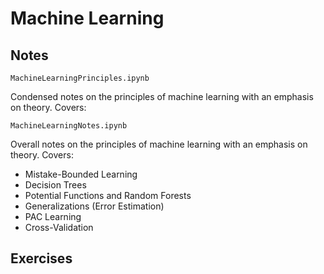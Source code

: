 
# Machine Learning

## Notes

`MachineLearningPrinciples.ipynb`

Condensed notes on the principles of machine learning with an emphasis on theory. Covers:

`MachineLearningNotes.ipynb`

Overall notes on the principles of machine learning with an emphasis on theory. Covers:
* Mistake-Bounded Learning
* Decision Trees
* Potential Functions and Random Forests
* Generalizations (Error Estimation)
* PAC Learning
* Cross-Validation

## Exercises
